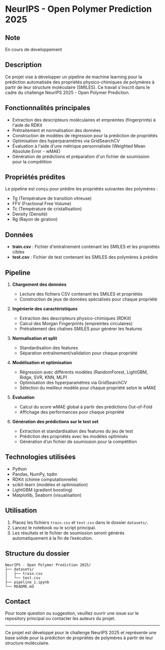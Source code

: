 # NeurIPS - Open Polymer Prediction 2025

## Note
En cours de developpement

## Description

Ce projet vise à développer un pipeline de machine learning pour la prédiction automatisée des propriétés physico-chimiques de polymères à partir de leur structure moléculaire (SMILES). Ce travail s'inscrit dans le cadre du challenge NeurIPS 2025 - Open Polymer Prediction.

## Fonctionnalités principales

- Extraction des descripteurs moléculaires et empreintes (fingerprints) à l'aide de RDKit
- Prétraitement et normalisation des données
- Construction de modèles de régression pour la prédiction de propriétés
- Optimisation des hyperparamètres via GridSearchCV
- Évaluation à l'aide d'une métrique personnalisée (Weighted Mean Absolute Error - wMAE)
- Génération de prédictions et préparation d'un fichier de soumission pour la compétition

## Propriétés prédites

Le pipeline est conçu pour prédire les propriétés suivantes des polymères :
- Tg (Température de transition vitreuse)
- FFV (Fractional Free Volume)
- Tc (Température de cristallisation)
- Density (Densité)
- Rg (Rayon de giration)

## Données

- **train.csv** : Fichier d'entraînement contenant les SMILES et les propriétés cibles
- **test.csv** : Fichier de test contenant les SMILES des polymères à prédire

## Pipeline

1. **Chargement des données**  
   - Lecture des fichiers CSV contenant les SMILES et propriétés
   - Construction de jeux de données spécialisés pour chaque propriété

2. **Ingénierie des caractéristiques**  
   - Extraction des descripteurs physico-chimiques (RDKit)
   - Calcul des Morgan Fingerprints (empreintes circulaires)
   - Prétraitement des chaînes SMILES pour générer les features

3. **Normalisation et split**  
   - Standardisation des features
   - Séparation entraînement/validation pour chaque propriété

4. **Modélisation et optimisation**  
   - Régression avec différents modèles (RandomForest, LightGBM, Ridge, SVR, KNN, MLP)
   - Optimisation des hyperparamètres via GridSearchCV
   - Sélection du meilleur modèle pour chaque propriété selon le wMAE

5. **Évaluation**  
   - Calcul du score wMAE global à partir des prédictions Out-of-Fold
   - Affichage des performances pour chaque propriété

6. **Génération des prédictions sur le test set**  
   - Extraction et standardisation des features du jeu de test
   - Prédiction des propriétés avec les modèles optimisés
   - Génération d’un fichier de soumission pour la compétition

## Technologies utilisées

- Python
- Pandas, NumPy, tqdm
- RDKit (chimie computationnelle)
- scikit-learn (modèles et optimisation)
- LightGBM (gradient boosting)
- Matplotlib, Seaborn (visualisation)

## Utilisation

1. Placez les fichiers `train.csv` et `test.csv` dans le dossier `datasets/`.
2. Lancez le notebook ou le script principal.
3. Les résultats et le fichier de soumission seront générés automatiquement à la fin de l’exécution.

## Structure du dossier

```
NeurIPS - Open Polymer Prediction 2025/
├── datasets/
│   ├── train.csv
│   └── test.csv
├── pipeline_1.ipynb
└── README.md
```

## Contact

Pour toute question ou suggestion, veuillez ouvrir une issue sur le repository principal ou contacter les auteurs du projet.

---

Ce projet est développé pour le challenge NeurIPS 2025 et représente une base solide pour la prédiction de propriétés de polymères à partir de leur structure moléculaire.

